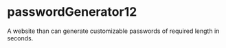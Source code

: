 # passwordGenerator12
A website than can generate customizable passwords of required length in seconds.
